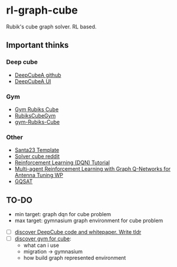 # rl-graph-cube

Rubik's cube graph solver. RL based.

## Important thinks

### Deep cube

- [DeepCubeA github](https://github.com/forestagostinelli/DeepCubeA)
- [DeepCubeA UI](https://deepcube.igb.uci.edu/)

### Gym

- [Gym Rubiks Cube](https://github.com/mgroling/GymRubiksCube)
- [RubiksCubeGym](https://github.com/DoubleGremlin181/RubiksCubeGym/)
- [gym-Rubiks-Cube](https://github.com/RobinChiu/gym-Rubiks-Cube)

### Other

- [Santa23 Template](https://www.kaggle.com/code/alexandervc/santa23-template)
- [Solver cube reddit](https://www.reddit.com/r/Damnthatsinteresting/comments/yzq15g/now_the_legendary_rubiks_cube_is_easy_to/)
- [Reinforcement Learning (DQN) Tutorial](https://pytorch.org/tutorials/intermediate/reinforcement_q_learning.html#reinforcement-learning-dqn-tutorial)
- [Multi-agent Reinforcement Learning with Graph Q-Networks for Antenna Tuning WP](https://arxiv.org/pdf/2302.01199.pdf)
- [GQSAT](https://github.com/NVIDIA/GraphQSat)

## TO-DO

- min target: graph dqn for cube problem
- max target: gymnasium graph environment for cube problem

- [ ] [discover DeepCube code and whitepaper. Write tldr](https://github.com/KonstantinKlepikov/rl-graph-cube/issues/1)
- [ ] [discover gym for cube](https://github.com/KonstantinKlepikov/rl-graph-cube/issues/2):
  - what can i use
  - migration -> gymnasium
  - how build graph represented environment
